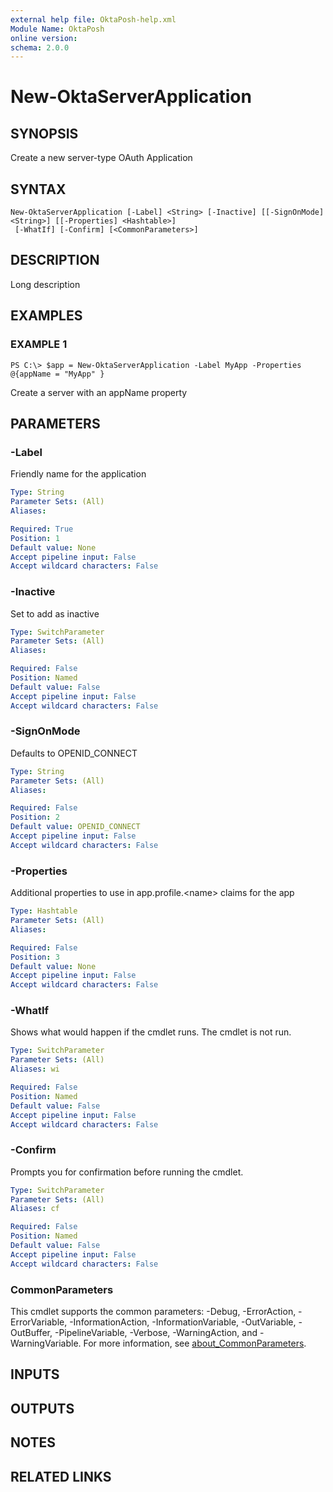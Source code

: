 ```yaml
---
external help file: OktaPosh-help.xml
Module Name: OktaPosh
online version:
schema: 2.0.0
---
```


# New-OktaServerApplication

## SYNOPSIS
Create a new server-type OAuth Application

## SYNTAX

```
New-OktaServerApplication [-Label] <String> [-Inactive] [[-SignOnMode] <String>] [[-Properties] <Hashtable>]
 [-WhatIf] [-Confirm] [<CommonParameters>]
```

## DESCRIPTION
Long description

## EXAMPLES

### EXAMPLE 1
```
PS C:\> $app = New-OktaServerApplication -Label MyApp -Properties @{appName = "MyApp" }
```

Create a server with an appName property

## PARAMETERS

### -Label
Friendly name for the application

```yaml
Type: String
Parameter Sets: (All)
Aliases:

Required: True
Position: 1
Default value: None
Accept pipeline input: False
Accept wildcard characters: False
```

### -Inactive
Set to add as inactive

```yaml
Type: SwitchParameter
Parameter Sets: (All)
Aliases:

Required: False
Position: Named
Default value: False
Accept pipeline input: False
Accept wildcard characters: False
```

### -SignOnMode
Defaults to OPENID_CONNECT

```yaml
Type: String
Parameter Sets: (All)
Aliases:

Required: False
Position: 2
Default value: OPENID_CONNECT
Accept pipeline input: False
Accept wildcard characters: False
```

### -Properties
Additional properties to use in app.profile.\<name\> claims for the app

```yaml
Type: Hashtable
Parameter Sets: (All)
Aliases:

Required: False
Position: 3
Default value: None
Accept pipeline input: False
Accept wildcard characters: False
```

### -WhatIf
Shows what would happen if the cmdlet runs.
The cmdlet is not run.

```yaml
Type: SwitchParameter
Parameter Sets: (All)
Aliases: wi

Required: False
Position: Named
Default value: False
Accept pipeline input: False
Accept wildcard characters: False
```

### -Confirm
Prompts you for confirmation before running the cmdlet.

```yaml
Type: SwitchParameter
Parameter Sets: (All)
Aliases: cf

Required: False
Position: Named
Default value: False
Accept pipeline input: False
Accept wildcard characters: False
```

### CommonParameters
This cmdlet supports the common parameters: -Debug, -ErrorAction, -ErrorVariable, -InformationAction, -InformationVariable, -OutVariable, -OutBuffer, -PipelineVariable, -Verbose, -WarningAction, and -WarningVariable. For more information, see [about_CommonParameters](http://go.microsoft.com/fwlink/?LinkID=113216).

## INPUTS

## OUTPUTS

## NOTES

## RELATED LINKS
